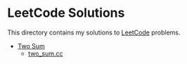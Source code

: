 LeetCode Solutions
==================

This directory contains my solutions to
[LeetCode](https://leetcode.com/) problems.

* [Two Sum](https://leetcode.com/problems/two-sum/)
  - [two_sum.cc](two_sum.cc)
